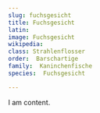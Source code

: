 ```yaml
---
slug: fuchsgesicht
title: Fuchsgesicht
latin:
image: Fuchsgesicht
wikipedia: 
class: Strahlenflosser
order:  Barschartige
family:  Kaninchenfische
species:  Fuchsgesicht

---
```


I am content.
